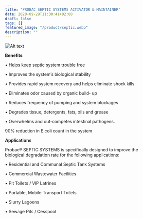 ```yaml
---
title: "PROBAC SEPTIC SYSTEMS ACTIVATOR & MAINTAINER"
date: 2020-09-29T11:30:41+02:00
draft: false
tags: []
featured_image: "/product/septic.webp"
description: ""
---
```

![Alt text](/product/septic.webp)

**Benefits**

• Helps keep septic system trouble free

• Improves the system’s biological stability

• Provides rapid system recovery and
  helps eliminate shock kills

• Eliminates odor caused by organic build-
  up

• Reduces frequency of pumping and
  system blockages

• Degrades tissue, detergents, fats, oils
  and grease

• Overwhelms and out-competes intestinal pathogens. 

   90% reduction in E.coli count in the system

**Applications**

Probac® SEPTIC SYSTEMS is specifically
designed to improve the biological degradation
rate for the following applications:

• Residential and Communal Septic Tank
  Systems

• Commercial Wastewater Facilities


• Pit Toilets / VIP Latrines

• Portable, Mobile Transport Toilets

• Slurry Lagoons

• Sewage Pits / Cesspool


